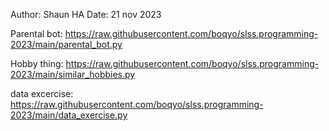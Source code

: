 Author: Shaun HA
Date: 21 nov 2023

Parental bot:
https://raw.githubusercontent.com/boqyo/slss.programming-2023/main/parental_bot.py

Hobby thing:
https://raw.githubusercontent.com/boqyo/slss.programming-2023/main/similar_hobbies.py

data excercise:
https://raw.githubusercontent.com/boqyo/slss.programming-2023/main/data_exercise.py